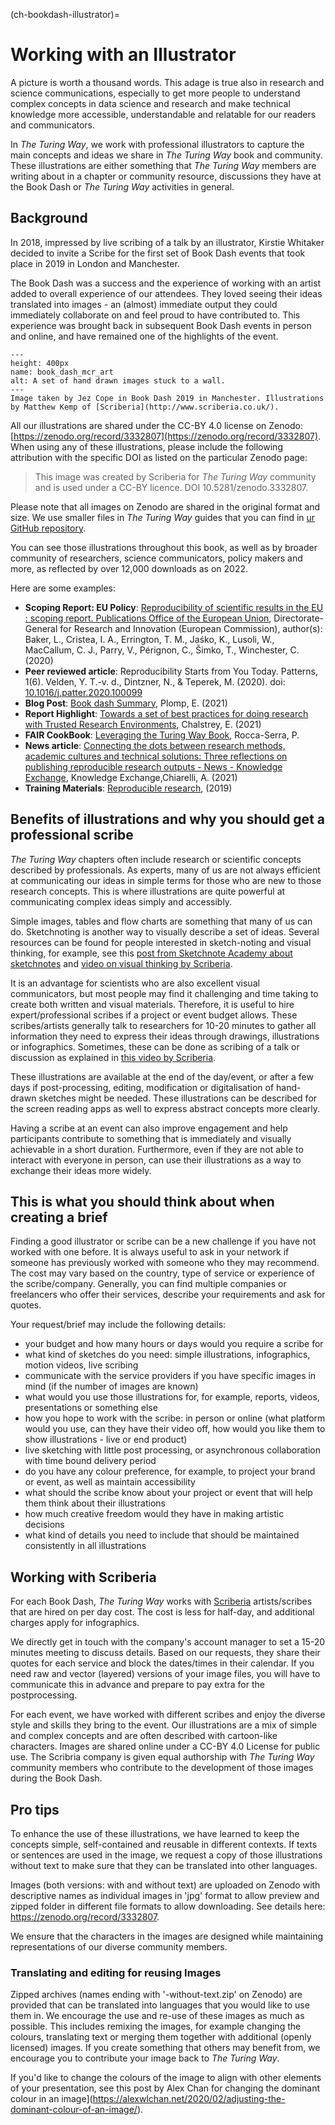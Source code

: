 (ch-bookdash-illustrator)=
# Working with an Illustrator

A picture is worth a thousand words.
This adage is true also in research and science communications, especially to get more people to understand complex concepts in data science and research and make technical knowledge more accessible, understandable and relatable for our readers and communicators.

In *The Turing Way*, we work with professional illustrators to capture the main concepts and ideas we share in *The Turing Way* book and community.
These illustrations are either something that *The Turing Way* members are writing about in a chapter or community resource, discussions they have at the Book Dash or *The Turing Way* activities in general.

## Background

In 2018, impressed by live scribing of a talk by an illustrator, Kirstie Whitaker decided to invite a Scribe for the first set of Book Dash events that took place in 2019 in London and Manchester.

The Book Dash was a success and the experience of working with an artist added to overall experience of our attendees.
They loved seeing their ideas translated into images - an (almost) immediate output they could immediately collaborate on and feel proud to have contributed to.
This experience was brought back in subsequent Book Dash events in person and online, and have remained one of the highlights of the event.

```{figure} https://github.com/alan-turing-institute/the-turing-way/raw/main/workshops/book-dash/figures/book_dash_mcr_art.jpg
---
height: 400px
name: book_dash_mcr_art
alt: A set of hand drawn images stuck to a wall.
---
Image taken by Jez Cope in Book Dash 2019 in Manchester. Illustrations by Matthew Kemp of [Scriberia](http://www.scriberia.co.uk/).
```

All our illustrations are shared under the CC-BY 4.0 license on Zenodo: [https://zenodo.org/record/3332807](https://zenodo.org/record/3332807).
When using any of these illustrations, please include the following attribution with the specific DOI as listed on the particular Zenodo page:
> This image was created by Scriberia for *The Turing Way* community and is used under a CC-BY licence. DOI 10.5281/zenodo.3332807. 

Please note that all images on Zenodo are shared in the original format and size. 
We use smaller files in *The Turing Way* guides that you can find in [ur GitHub repository](https://github.com/alan-turing-institute/the-turing-way/tree/main/book/website/figures).

You can see those illustrations throughout this book, as well as by broader community of researchers, science communicators, policy makers and more, as reflected by over 12,000 downloads as on 2022.

Here are some examples:
- **Scoping Report: EU Policy**: [Reproducibility of scientific results in the EU : scoping report. Publications Office of the European Union](https://op.europa.eu/en/publication-detail/-/publication/6bc538ad-344f-11eb-b27b-01aa75ed71a1),  Directorate-General for Research and Innovation (European Commission), author(s): Baker, L., Cristea, I. A., Errington, T. M., Jaśko, K., Lusoli, W., MacCallum, C. J., Parry, V.,  Pérignon, C.,  Šimko, T.,  Winchester, C. (2020)
- **Peer reviewed article**: Reproducibility Starts from You Today. Patterns, 1(6). Velden, Y. T.-v. d., Dintzner, N., & Teperek, M. (2020). doi: [10.1016/j.patter.2020.100099](https://www.ncbi.nlm.nih.gov/pmc/articles/PMC7660441/)
- **Blog Post**: [Book dash Summary](https://www.google.com/url?sa=t&rct=j&q=&esrc=s&source=web&cd=&cad=rja&uact=8&ved=2ahUKEwijiPi8qfv4AhWFRsAKHW8xDYoQFnoECB8QAQ&url=https%3A%2F%2Fopenworking.wordpress.com%2F2021%2F11%2F18%2Fthe-turing-way-book-dash-online%2F&usg=AOvVaw17LCopsA1XNyTtq109acnq), Plomp, E. (2021)
- **Report Highlight**: [Towards a set of best practices for doing research with Trusted Research Environments](https://popdatasci.swan.ac.uk/towards-a-set-of-best-practices-for-doing-research-with-trusted-research-environments), Chalstrey, E. (2021)
- **FAIR CookBook**: [Leveraging the Turing Way Book](https://faircookbook.elixir-europe.org/content/recipes/afterword/the-turing-way.html), Rocca-Serra, P.
- **News article**: [Connecting the dots between research methods, academic cultures and technical solutions: Three reflections on publishing reproducible research outputs - News - Knowledge Exchange](https://www.knowledge-exchange.info/news/articles/29-01-2021), Knowledge Exchange,Chiarelli, A. (2021)
- **Training Materials**: [Reproducible research](https://eglerean.github.io/reproducible-research/03-sharing), (2019)

## Benefits of illustrations and why you should get a professional scribe

*The Turing Way* chapters often include research or scientific concepts described by professionals. 
As experts, many of us are not always efficient at communicating our ideas in simple terms for those who are new to those research concepts. 
This is where illustrations are quite powerful at communicating complex ideas simply and accessibly.

Simple images, tables and flow charts are something that many of us can do. 
Sketchnoting is another way to visually describe a set of ideas. Several resources can be found for people interested in sketch-noting and visual thinking, for example, see this [post from Sketchnote Academy about sketchnotes](https://sketchnoteacademy.com/what-is-sketchnoting/) and [video on visual thinking by Scriberia](https://www.youtube.com/watch?v=-Owxi2QNjlI).

It is an advantage for scientists who are also excellent visual communicators, but most people may find it challenging and time taking to create both written and visual materials. 
Therefore, it is useful to hire expert/professional scribes if a project or event budget allows. 
These scribes/artists generally talk to researchers for 10-20 minutes to gather all information they need to express their ideas through drawings, illustrations or infographics. 
Sometimes, these can be done as scribing of a talk or discussion as explained in [this video by Scriberia](https://www.youtube.com/watch?v=LjrtKaZVEio). 

These illustrations are available at the end of the day/event, or after a few days if post-processing, editing, modification or digitalisation of hand-drawn sketches might be needed. 
These illustrations can be described for the screen reading apps as well to express abstract concepts more clearly.

Having a scribe at an event can also improve engagement and help participants contribute to something that is immediately and visually achievable in a short duration. 
Furthermore, even if they are not able to interact with everyone in person, can use their illustrations as a way to exchange their ideas more widely.

## This is what you should think about when creating a brief

Finding a good illustrator or scribe can be a new challenge if you have not worked with one before. 
It is always useful to ask in your network if someone has previously worked with someone who they may recommend. The cost may vary based on the country, type of service or experience of the scribe/company. 
Generally, you can find multiple companies or freelancers who offer their services, describe your requirements and ask for quotes. 

Your request/brief may include the following details:
- your budget and how many hours or days would you require a scribe for
- what kind of sketches do you need: simple illustrations, infographics, motion videos, live scribing
- communicate with the service providers if you have specific images in mind (if the number of images are known)
- what would you use those illustrations for, for example, reports, videos, presentations or something else
- how you hope to work with the scribe: in person or online (what platform would you use, can they have their video off, how would you like them to show illustrations - live or end product)
- live sketching with little post processing, or asynchronous collaboration with time bound delivery period
- do you have any colour preference, for example, to project your brand or event, as well as maintain accessibility
- what should the scribe know about your project or event that will help them think about their illustrations
- how much creative freedom would they have in making artistic decisions
- what kind of details you need to include that should be maintained consistently in all illustrations

## Working with Scriberia

For each Book Dash, *The Turing Way* works with [Scriberia](https://www.scriberia.com/) artists/scribes that are hired on per day cost. 
The cost is less for half-day, and additional charges apply for infographics.

We directly get in touch with the company's account manager to set a 15-20 minutes meeting to discuss details. 
Based on our requests, they share their quotes for each service and block the dates/times in their calendar. 
If you need raw and vector (layered) versions of your image files, you will have to communicate this in advance and prepare to pay extra for the postprocessing.

For each event, we have worked with different scribes and enjoy the diverse style and skills they bring to the event. 
Our illustrations are a mix of simple and complex concepts and are often described with cartoon-like characters. 
Images are shared online under a CC-BY 4.0 License for public use. 
The Scribria company is given equal authorship with *The Turing Way* community members who contribute to the development of those images during the Book Dash. 

## Pro tips

To enhance the use of these illustrations, we have learned to keep the concepts simple, self-contained and reusable in different contexts. 
If texts or sentences are used in the image, we request a copy of those illustrations without text to make sure that they can be translated into other languages. 

Images (both versions: with and without text) are uploaded on Zenodo with descriptive names as individual images in 'jpg' format to allow preview and zipped folder in different file formats to allow downloading. See details here: https://zenodo.org/record/3332807.

We ensure that the characters in the images are designed while maintaining representations of our diverse community members.

### Translating and editing for reusing Images

Zipped archives (names ending with '-without-text.zip' on Zenodo) are provided that can be translated into languages that you would like to use them in. 
We encourage the use and re-use of these images as much as possible. 
This includes remixing the images, for example changing the colours, translating text or merging them together with additional (openly licensed) images. 
If you create something that others may benefit from, we encourage you to contribute your image back to *The Turing Way*.

If you'd like to change the colours of the image to align with other elements of your presentation, see this post by Alex Chan for changing the dominant colour in an image](https://alexwlchan.net/2020/02/adjusting-the-dominant-colour-of-an-image/).
